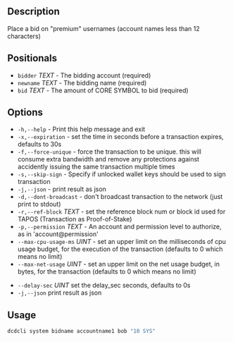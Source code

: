 ## Description

Place a bid on "premium" usernames (account names less than 12 characters)

## Positionals
* `bidder` _TEXT_ - The bidding account (required)
* `newname` _TEXT_  - The bidding name (required)
* `bid` _TEXT_ - The amount of CORE SYMBOL to bid (required)
## Options
* `-h,--help` - Print this help message and exit
* `-x,--expiration` - set the time in seconds before a transaction expires, defaults to 30s
* `-f,--force-unique` - force the transaction to be unique. this will consume extra bandwidth and remove any protections against accidently issuing the same transaction multiple times
* `-s,--skip-sign` - Specify if unlocked wallet keys should be used to sign transaction
* `-j,--json` - print result as json
* `-d,--dont-broadcast` - don't broadcast transaction to the network (just print to stdout)
* `-r,--ref-block` _TEXT_ - set the reference block num or block id used for TAPOS (Transaction as Proof-of-Stake)
* `-p,--permission` _TEXT_ - An account and permission level to authorize, as in 'account@permission'
* `--max-cpu-usage-ms` _UINT_ - set an upper limit on the milliseconds of cpu usage budget, for the execution of the transaction (defaults to 0 which means no limit)
* `--max-net-usage` _UINT_ - set an upper limit on the net usage budget, in bytes, for the transaction (defaults to 0 which means no limit)
- `--delay-sec` _UINT_            set the delay_sec seconds, defaults to 0s
- `-j,--json` print result as json

## Usage


```sh
dcdcli system bidname accountname1 bob "10 SYS"
```

